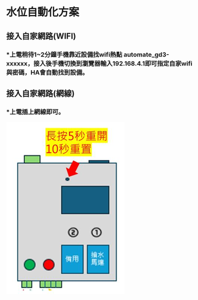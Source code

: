# 水位自動化方案
## 接入自家網路(WIFI)
### *上電稍待1~2分鐘手機靠近設備找wifi熱點 automate_gd3-xxxxxx，接入後手機切換到瀏覽器輸入192.168.4.1即可指定自家wifi與密碼，HA會自動找到設備。
## 接入自家網路(網線)
### *上電插上網線即可。
![081733](/WL_01/image/20250519_50.JPG)
